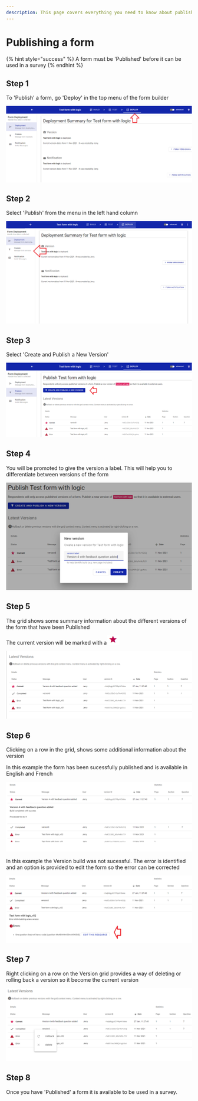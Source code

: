```yaml
---
description: This page covers everything you need to know about publishing a form
---
```


# Publishing a form

{% hint style="success" %}
A form must be 'Published' before it can be used in a survey
{% endhint %}

## Step 1

To 'Publish' a form, go 'Deploy' in the top menu of the form builder

![](<../../.gitbook/assets/image (314).png>)

## Step 2

Select 'Publish' from the menu in the left hand column

![](<../../.gitbook/assets/image (307).png>)

## Step 3

Select 'Create and Publish a New Version'

![](<../../.gitbook/assets/image (318).png>)

## Step 4

You will be promoted to give the version a label. This will help you to differentiate between versions of the form

![](<../../.gitbook/assets/image (334) (1).png>)

## Step 5

The grid shows some summary information about the different versions of the form that have been Published

The current version will be marked with a![](<../../.gitbook/assets/image (10).png>)

![](<../../.gitbook/assets/image (309) (1).png>)

## Step 6

Clicking on a row in the grid, shows some additional information about the version

In this example the form has been sucessfully published and is available in English and French

![](<../../.gitbook/assets/image (305) (1).png>)

In this example the Version build was not sucessful. The error is identified and an option is provided to edit the form so the error can be corrected

![](<../../.gitbook/assets/image (320).png>)

## Step 7

Right clicking on a row on the Version grid provides a way of deleting or rolling back a version so it become the current version

![](<../../.gitbook/assets/image (322) (1).png>)

## Step 8

Once you have 'Published' a form it is available to be used in a survey.

